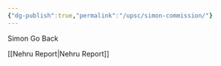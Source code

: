 ```yaml
---
{"dg-publish":true,"permalink":"/upsc/simon-commission/"}
---
```


Simon Go Back

[[Nehru Report\|Nehru Report]]

 